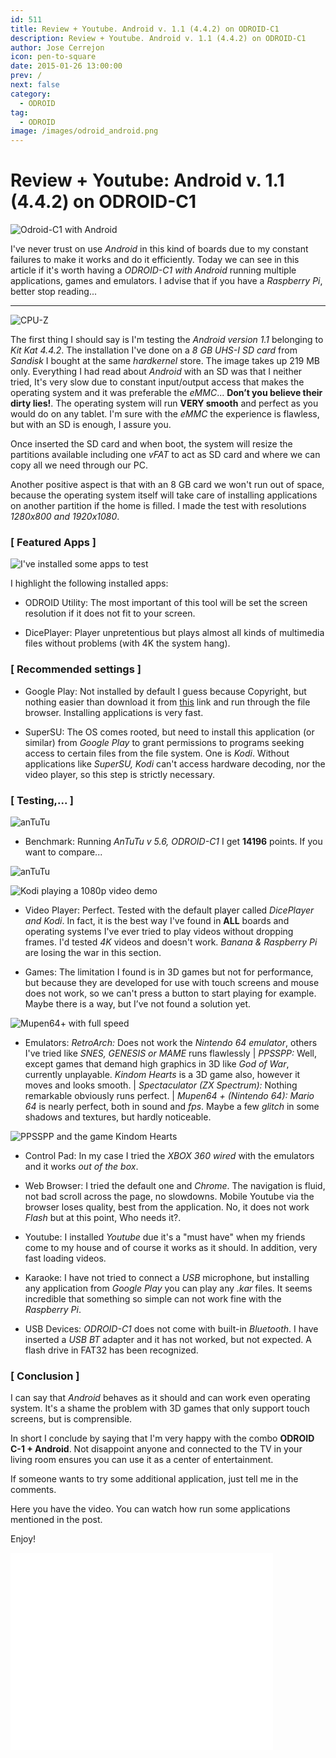 ```yaml
---
id: 511
title: Review + Youtube. Android v. 1.1 (4.4.2) on ODROID-C1
description: Review + Youtube. Android v. 1.1 (4.4.2) on ODROID-C1
author: Jose Cerrejon
icon: pen-to-square
date: 2015-01-26 13:00:00
prev: /
next: false
category:
  - ODROID
tag:
  - ODROID
image: /images/odroid_android.png
---
```


# Review + Youtube: Android v. 1.1 (4.4.2) on ODROID-C1

![Odroid-C1 with Android](/images/odroid_android.png)

I've never trust on use *Android* in this kind of boards due to my constant failures to make it works and do it efficiently. Today we can see in this article if it's worth having a *ODROID-C1 with Android* running multiple applications, games and emulators. I advise that if you have a *Raspberry Pi*, better stop reading...

- - -
![CPU-Z](/images/2015/01/Andro_ODROID_02.jpg "CPU-Z")

The first thing I should say is I'm testing the *Android version 1.1* belonging to *Kit Kat 4.4.2*. The installation I've done on a *8 GB UHS-I SD card* from *Sandisk* I bought at the same *hardkernel* store. The image takes up 219 MB only. Everything I had read about *Android* with an SD was that I neither tried, It's very slow due to constant input/output access that makes the operating system and it was preferable the *eMMC*... **Don’t you believe their dirty lies!**. The operating system will run **VERY smooth** and perfect as you would do on any tablet. I'm sure with the *eMMC* the experience is flawless, but with an SD is enough, I assure you.

Once inserted the SD card and when boot, the system will resize the partitions available including one *vFAT* to act as SD card and where we can copy all we need through our PC.

Another positive aspect is that with an 8 GB card we won't run out of space, because the operating system itself will take care of installing applications on another partition if the home is filled. I made the test with resolutions *1280x800 and 1920x1080*.

### [ Featured Apps ]

![I've installed some apps to test](/images/2015/01/Andro_ODROID_01.jpg "I've installed some apps to test")

I highlight the following installed apps:

* ODROID Utility: The most important of this tool will be set the screen resolution if it does not fit to your screen.

* DicePlayer: Player unpretentious but plays almost all kinds of multimedia files without problems (with 4K the system hang).

### [ Recommended settings ]

* Google Play: Not installed by default I guess because Copyright, but nothing easier than download it from [this](https://www.dropbox.com/s/f2ljl13kdpum2m0/GAppsInstaller.apk) link and run through the file browser. Installing applications is very fast.

* SuperSU: The OS comes rooted, but need to install this application (or similar) from *Google Play* to grant permissions to programs seeking access to certain files from the file system. One is *Kodi*. Without applications like *SuperSU, Kodi* can't access hardware decoding, nor the video player, so this step is strictly necessary.

### [ Testing,... ]

![anTuTu](/images/2015/01/anTuTu_ODROID-C1.jpg)

* Benchmark: Running *AnTuTu v 5.6, ODROID-C1* I get **14196** points. If you want to compare...

![anTuTu](/images/2015/01/scores.png)

![Kodi playing a 1080p video demo](/images/2015/01/Andro_ODROID_03.jpg "Kodi playing a 1080p video demo")

* Video Player: Perfect. Tested with the default player called *DicePlayer and Kodi*. In fact, it is the best way I've found in **ALL** boards and operating systems I've ever tried to play videos without dropping frames. I'd tested *4K* videos and doesn't work. *Banana & Raspberry Pi* are losing the war in this section.

* Games: The limitation I found is in 3D games but not for performance, but because they are developed for use with touch screens and mouse does not work, so we can't press a button to start playing for example. Maybe there is a way, but I’ve not found a solution yet.

![Mupen64+ with full speed](/images/2015/01/Andro_ODROID_04.jpg "Mupen64+ with full speed")

* Emulators: *RetroArch:* Does not work the *Nintendo 64 emulator*, others I've tried like *SNES, GENESIS or MAME* runs flawlessly | *PPSSPP:* Well, except games that demand high graphics in 3D like *God of War*, currently unplayable. *Kindom Hearts* is a 3D game also, however it moves and looks smooth. | *Spectaculator (ZX Spectrum):* Nothing remarkable obviously runs perfect. | *Mupen64 + (Nintendo 64): Mario 64* is nearly perfect, both in sound and *fps*. Maybe a few *glitch* in some shadows and textures, but hardly noticeable.

![PPSSPP and the game Kindom Hearts](/images/2015/01/Andro_ODROID_05.jpg "PPSSPP and the game Kindom Hearts")

* Control Pad: In my case I tried the *XBOX 360 wired* with the emulators and it works *out of the box*.

* Web Browser: I tried the default one and *Chrome*. The navigation is fluid, not bad scroll across the page, no slowdowns. Mobile Youtube via the browser loses quality, best from the application. No, it does not work *Flash* but at this point, Who needs it?.

* Youtube: I installed *Youtube* due it's a "must have" when my friends come to my house and of course it works as it should. In addition, very fast loading videos.

* Karaoke: I have not tried to connect a *USB* microphone, but installing any application from *Google Play* you can play any *.kar* files. It seems incredible that something so simple can not work fine with the *Raspberry Pi*.

* USB Devices: *ODROID-C1* does not come with built-in *Bluetooth*. I have inserted a *USB BT* adapter and it has not worked, but not expected. A flash drive in FAT32 has been recognized.

### [ Conclusion ]

I can say that *Android* behaves as it should and can work even operating system. It's a shame the problem with 3D games that only support touch screens, but is comprensible.

In short I conclude by saying that I'm very happy with the combo **ODROID C-1 + Android**. Not disappoint anyone and connected to the TV in your living room ensures you can use it as a center of entertainment.

If someone wants to try some additional application, just tell me in the comments.

Here you have the video. You can watch how run some applications mentioned in the post.

Enjoy!

<iframe width="420" height="315" src="//www.youtube.com/embed/O4yoqK-KdKQ?rel=0" frameborder="0" allowfullscreen></iframe>
